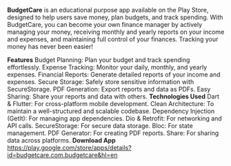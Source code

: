 **BudgetCare** is an educational purpose app available on the Play Store, designed to help users save money, plan budgets, and track spending. With BudgetCare, you can become your own finance manager by actively managing your money, receiving monthly and yearly reports on your income and expenses, and maintaining full control of your finances. Tracking your money has never been easier!

**Features**
Budget Planning: Plan your budget and track spending effortlessly.
Expense Tracking: Monitor your daily, monthly, and yearly expenses.
Financial Reports: Generate detailed reports of your income and expenses.
Secure Storage: Safely store sensitive information with SecureStorage.
PDF Generation: Export reports and data as PDFs.
Easy Sharing: Share your reports and data with others.
**Technologies Used**
Dart & Flutter: For cross-platform mobile development.
Clean Architecture: To maintain a well-structured and scalable codebase.
Dependency Injection (GetIt): For managing app dependencies.
Dio & Retrofit: For networking and API calls.
SecureStorage: For secure data storage.
Bloc: For state management.
PDF Generator: For creating PDF reports.
Share: For sharing data across platforms.
**Download App**
https://play.google.com/store/apps/details?id=budgetcare.com.budgetcare&hl=en

